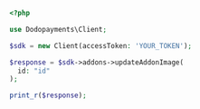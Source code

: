 ```php
<?php

use Dodopayments\Client;

$sdk = new Client(accessToken: 'YOUR_TOKEN');

$response = $sdk->addons->updateAddonImage(
  id: "id"
);

print_r($response);

```


<!-- This file was generated by liblab | https://liblab.com/ -->